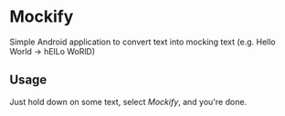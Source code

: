 # Mockify

Simple Android application to convert text into mocking text (e.g. Hello World -> hElLo WoRlD)

## Usage

Just hold down on some text, select *Mockify*, and you're done.
